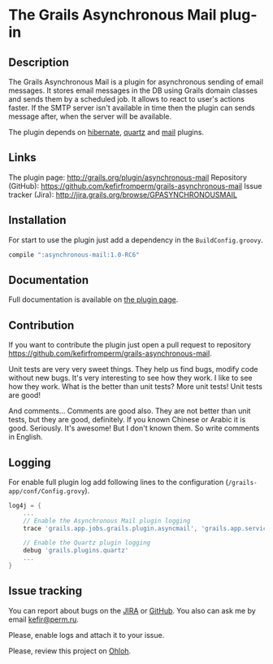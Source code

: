 The Grails Asynchronous Mail plug-in
====================================

Description
-----------

The Grails Asynchronous Mail is a plugin for asynchronous sending of email messages. It stores email messages in the DB
using Grails domain classes and sends them by a scheduled job. It allows to react to user's actions faster. If the SMTP
server isn't available in time then the plugin can sends message after, when the server will be available.

The plugin depends on [hibernate](http://www.grails.org/plugin/hibernate),
[quartz](http://www.grails.org/plugin/quartz) and [mail](http://www.grails.org/plugin/mail) plugins.

Links
-----

The plugin page: <http://grails.org/plugin/asynchronous-mail>
Repository (GitHub): <https://github.com/kefirfromperm/grails-asynchronous-mail>
Issue tracker (Jira): <http://jira.grails.org/browse/GPASYNCHRONOUSMAIL>

Installation
------------

For start to use the plugin just add a dependency in the `BuildConfig.groovy`.
```groovy
compile ":asynchronous-mail:1.0-RC6"
```

Documentation
-------------

Full documentation is available on [the plugin page](http://grails.org/plugin/asynchronous-mail).

Contribution
------------

If you want to contribute the plugin just open a pull request to repository
<https://github.com/kefirfromperm/grails-asynchronous-mail>.

Unit tests are very very sweet things. They help us find bugs, modify code without new bugs. It's very interesting to
see how they work. I like to see how they work. What is the better than unit tests? More unit tests!
Unit tests are good!

And comments... Comments are good also. They are not better than unit tests, but they are good, definitely. If you known
Chinese or Arabic it is good. Seriously. It's awesome! But I don't known them. So write comments in English.

Logging
-------

For enable full plugin log add following lines to the configuration (`/grails-app/conf/Config.grovy`).
```groovy
log4j = {
    ...
    // Enable the Asynchronous Mail plugin logging
    trace 'grails.app.jobs.grails.plugin.asyncmail', 'grails.app.services.grails.plugin.asyncmail'

    // Enable the Quartz plugin logging
    debug 'grails.plugins.quartz'
    ...
}
```

Issue tracking
--------------

You can report about bugs on the [JIRA](http://jira.grails.org/browse/GPASYNCHRONOUSMAIL) or
[GitHub](https://github.com/kefirfromperm/grails-asynchronous-mail/issues?state=open).
You also can ask me by email [kefir@perm.ru](mailto:kefir@perm.ru).

Please, enable logs and attach it to your issue.

Please, review this project on [Ohloh](https://www.ohloh.net/p/grails-asynchronous-mail).

